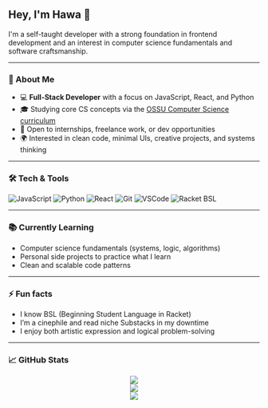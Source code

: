 ## Hey, I'm Hawa 👋

I'm a self-taught developer with a strong foundation in frontend development and an interest in computer science fundamentals and software craftsmanship.

---

### 💼 About Me
- 💻 **Full-Stack Developer** with a focus on JavaScript, React, and Python  
- 🎓 Studying core CS concepts via the [OSSU Computer Science curriculum](https://github.com/ossu/computer-science)  
- 🌱 Open to internships, freelance work, or dev opportunities  
- 🌍 Interested in clean code, minimal UIs, creative projects, and systems thinking  

---

### 🛠 Tech & Tools

![JavaScript](https://img.shields.io/badge/-JavaScript-F7DF1E?style=flat&logo=javascript&logoColor=000)
![Python](https://img.shields.io/badge/-Python-3776AB?style=flat&logo=python&logoColor=white)
![React](https://img.shields.io/badge/-React-61DAFB?style=flat&logo=react&logoColor=000)
![Git](https://img.shields.io/badge/-Git-F05032?style=flat&logo=git&logoColor=white)
![VSCode](https://img.shields.io/badge/-VSCode-007ACC?style=flat&logo=visual-studio-code&logoColor=white)
![Racket BSL](https://img.shields.io/badge/Racket-BSL-blue?style=flat)

---

### 📚 Currently Learning
- Computer science fundamentals (systems, logic, algorithms)
- Personal side projects to practice what I learn
- Clean and scalable code patterns

---

### ⚡ Fun facts
- I know BSL (Beginning Student Language in Racket)
- I’m a cinephile and read niche Substacks in my downtime
- I enjoy both artistic expression and logical problem-solving

---

### 📈 GitHub Stats

<p align="center">
  <img src="https://github-readme-stats.vercel.app/api?username=HawaJeme&show_icons=true&theme=default&hide_title=true" />
  <br/>
  <img src="https://github-readme-streak-stats.herokuapp.com?user=HawaJeme&theme=default" />
  <br/>
  <img src="https://github-readme-stats.vercel.app/api/top-langs/?username=HawaJeme&layout=compact&theme=default" />
</p>

<!-- You can customize the theme to match your vibe: "radical", "dark", "gruvbox", etc. -->

